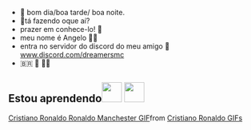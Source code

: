 - 👋 bom dia/boa tarde/ boa noite.
- 🥸tá fazendo oque aí?
- prazer em conhece-lo! 🤔
- meu nome é Angelo 🤝🤙
- entra no servidor do discord do meu amigo 🤙 www.discord.com/dreamersmc
- 🇧🇷  🤝  🤜🤛
## Estou aprendendo<img src="https://cdn.jsdelivr.net/gh/devicons/devicon/icons/java/java-original.svg" width="40" height="40"/> <img src="https://cdn.jsdelivr.net/gh/devicons/devicon/icons/linux/linux-original.svg" width="40" height="40"/>
<div class="tenor-gif-embed" data-postid="23658163" data-share-method="host" data-aspect-ratio="1.54589" data-width="100%"><a href="https://tenor.com/view/cristiano-ronaldo-ronaldo-manchester-ronaldo-united-ronaldo-manchester-united-cristiano-ronaldo-manchester-united-gif-23658163">Cristiano Ronaldo Ronaldo Manchester GIF</a>from <a href="https://tenor.com/search/cristiano+ronaldo-gifs">Cristiano Ronaldo GIFs</a></div> <script type="text/javascript" async src="https://tenor.com/embed.js"></script>
